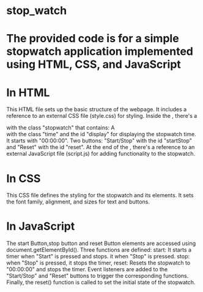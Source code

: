 # stop_watch
# The provided code is for a simple stopwatch application implemented using HTML, CSS, and JavaScript
# In HTML
This HTML file sets up the basic structure of the webpage.
It includes a reference to an external CSS file (style.css) for styling.
Inside the <body>, there's a <div> with the class "stopwatch" that contains:
A <div> with the class "time" and the id "display" for displaying the stopwatch time. It starts with "00:00:00".
Two buttons: "Start/Stop" with the id "startStop" and "Reset" with the id "reset".
At the end of the <body>, there's a reference to an external JavaScript file (script.js) for adding functionality to the stopwatch.

# In CSS
This CSS file defines the styling for the stopwatch and its elements.
It sets the font family, alignment, and sizes for text and buttons.

# In JavaScript
The  start Button,stop button and reset Button elements are accessed using document.getElementById().
Three functions are defined:
start: It starts a timer when "Start" is pressed and stops. it when "Stop" is pressed.
stop: when "Stop" is pressed, it stops the timer,
reset: Resets the stopwatch to "00:00:00" and stops the timer.
Event listeners are added to the "Start/Stop" and "Reset" buttons to trigger the corresponding functions.
Finally, the reset() function is called to set the initial state of the stopwatch.
